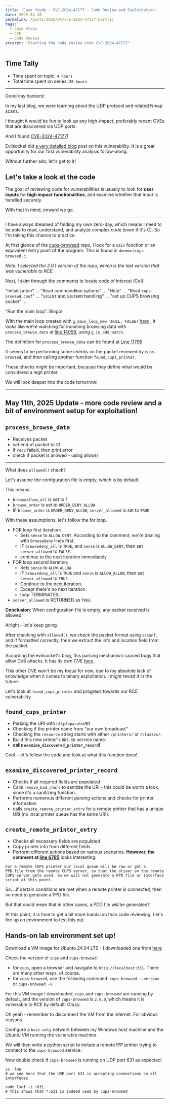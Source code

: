 ```yaml
---
title: 'Case Study - CVE-2024-47177 - Code Review and Exploitation'
date: 2025-04-28
permalink: /posts/2025/04/cve-2024-47177-part-1/
tags:
  - Case Study
  - CVE
  - Code Review
excerpt: "Starting the code review into CVE-2024-47177"
---
```




## Time Tally

- Time spent on topic: `4 hours`
- Total time spent on series: `20 hours`

---

Good day hackers! 

In my last blog, we were learning about the UDP protocol and related Nmap scans. 

I thought it would be fun to look up any high-impact, preferably recent CVEs that are discovered via UDP ports.

And I found [CVE-2024-47177](https://www.tenable.com/cve/CVE-2024-47177)!

Evilsocket did [a very detailed blog](https://www.evilsocket.net/2024/09/26/Attacking-UNIX-systems-via-CUPS-Part-I/) post on this vulnerability. It is a great opportunity for our first vulnerability analysis follow-along.  

Without further ado, let's get to it!

## Let's take a look at the code

The goal of reviewing code for vulnerabilities is usually to look for **user inputs** for **high impact functionalities**, and examine whether that input is handled securely. 

With that in mind, onward we go.

---

I have always dreamed of finding my own zero-day, which means I need to be able to read, understand, and analyze complex code (even if it's C). So I'm taking this chance to practice.

At first glance of the [cups-browsed](https://github.com/OpenPrinting/cups-browsed/tree/2.0.1) repo, I look for a `main` function or an equivalent entry point of the program. This is found in `daemon/cups-browsed.c`.

*Note: I selected the 2.0.1 version of the repo, which is the last version that was vulnerable to RCE.*

Next, I skim through the comments to locate code of interest (CoI). 

"Initialization" ... "Read commandline options" ... "Help" ... "Read `cups-browsed.conf`" ... "`SIGINT` and `SIGTERM` handling" ... "set up CUPS browsing socket" ... 

"Run the main loop". Bingo!

With the main loop created with `g_main_loop_new (NULL, FALSE)` [here](https://github.com/OpenPrinting/cups-browsed/blob/2.0.1/daemon/cups-browsed.c#L14052) , it looks like we're watching for incoming browsing data with `process_browse_data` at [line 14059](https://github.com/OpenPrinting/cups-browsed/blob/2.0.1/daemon/cups-browsed.c#L14059), using `g_io_add_watch`.

The definition for `process_browse_data` can be found at [Line 11795](https://github.com/OpenPrinting/cups-browsed/blob/2.0.1/daemon/cups-browsed.c#L11795)

It seems to be performing some checks on the packet received by `cups-browsed`, and then calling another function `found_cups_printer`.

These checks might be important, because they define what would be considered a legit printer.

We will look deeper into the code tomorrow!

---

## May 11th, 2025 Update - more code review and a bit of environment setup for exploitation!


## `process_browse_data`
- Receives packet
- set end of packet to \0
- if `recv` failed, then print error
- check if packet is allowed - using allow()

---

What does `allowed()` check?

Let's assume the configuration file is empty, which is by default.

This means:
- `browseallow_all` is set to 1
- `browse_order` is set to `ORDER_DENY_ALLOW`
 - IF `browse_order` is `ORDER_DENY_ALLOW`, `server_allowed` is set to `TRUE`

With these assumptions, let's follow the for loop.
 - FOR loop first iteration:
	 - Sets `sense` to `ALLOW_DENY`. According to the comment, we're dealing with `BrowseDeny` lines first.
	 - IF `browsedeny_all`  is `TRUE`, and `sense` is `ALLOW_DENY`, then set `server_allowed` to `FALSE`.
	- continue to the next iteration immediately
- FOR loop second iteration:
	- Sets `sense` to `ALOW_ALLOW`
	- IF `browsedeny_all` is `TRUE` and `sense` is `ALLOW_ALLOW`, then set `server_allowed` to `TRUE`.
	- Continue to the next iteration.
	- Except there's no next iteration.
	- loop TERMINATES.
- `server_allowed` is RETURNED as `TRUE`.

**Conclusion:** When configuration file is empty, any packet received is allowed!

Alright - let's keep going.

After checking with `allowed()`, we check the packet format using `sscanf`, and if formatted correctly, then we extract the info and location field from the packet.

According the evilsocket's blog, this parsing mechanism caused bugs that allow DoS attacks. It has its own CVE [here](https://nvd.nist.gov/vuln/detail/CVE-2024-47850).

This other CVE won't be my focus for now, due to my absolute lack of knowledge when it comes to binary exploitation. I might revisit it in the future.

Let's look at `found_cups_printer` and progress towards our RCE vulnerability.

## `found_cups_printer`

- Parsing the URI with `httpSeparateURI`
- Checking if the printer came from "our own broadcast"
- Checking the `resource` string starts with either `/printers/` or `/classes/`.
- Build this new printer's `DNS-SD` service name.
- **calls `examine_discovered_printer_record`!**

Cool - let's follow the code and look at what this function does!

## `examine_discovered_printer_record`

- Checks if all required fields are populated
- Calls `remove_bad_chars` to sanitize the URI - this could be worth a look, since it's a sanitizing function.
- Performs numerous different parsing actions and checks for printer information
- calls `create_remote_printer_entry` for a remote printer that has a unique URI (no local printer queue has the same URI).

## `create_remote_printer_entry`

- Checks all necessary fields are populated
- Copy printer info from different fields
- Perform different actions based on various scenarios. **However, the comment at [line 6785](https://github.com/OpenPrinting/cups-browsed/blob/2.0.1/daemon/cups-browsed.c#L14059)** looks interesting:

```
For a remote CUPS printer our local queue will be raw or get a
PPD file from the remote CUPS server, so that the driver on the remote CUPS server gets used. So we will not generate a PPD file or interface script at this point.
```

So....if certain conditions are met when a remote printer is connected, then no need to generate a PPD file. 

But that could mean that in other cases, a PDD file *will* be generated?

At this point, it is time to get a bit more hands-on than code reviewing. Let's fire up an environment to test this out.

## Hands-on lab environment set up!

Download a VM image for Ubuntu 24.04 LTS - I downloaded one from [here](https://www.linuxvmimages.com/images/ubuntu-2404/)

Check the version of `cups` and `cups-browsed`: 
- for `cups`, open a browser and navigate to `http://localhost:631`. There are many other ways, of course.
- for `cups-browsed`, use the following command: `cups-browsed --version` or `cups-browsed -v`

For this VM image I downloaded, `cups` and `cups-browsed` are running by default, and the version of `cups-browsed` is `2.0.0`, which means it is vulnerable to RCE by default. Crazy.

Oh yeah - remember to disconnect the VM from the internet. For obvious reasons.

Configure a `host-only` network between my Windows host machine and the Ubuntu VM running the vulnerable machine. 

We will then write a python script to imitate a remote IPP printer trying to connect to the `cups-browsed` service.

Now double check if `cups-browsed` is running on UDP port 631 as expected:

```
ss -lnu 
# we see here that the UDP port 631 is accepting connections on all interfaces.

sudo lsof -i :631
# this shows that *:631 is indeed used by cups-browsed
```

---



